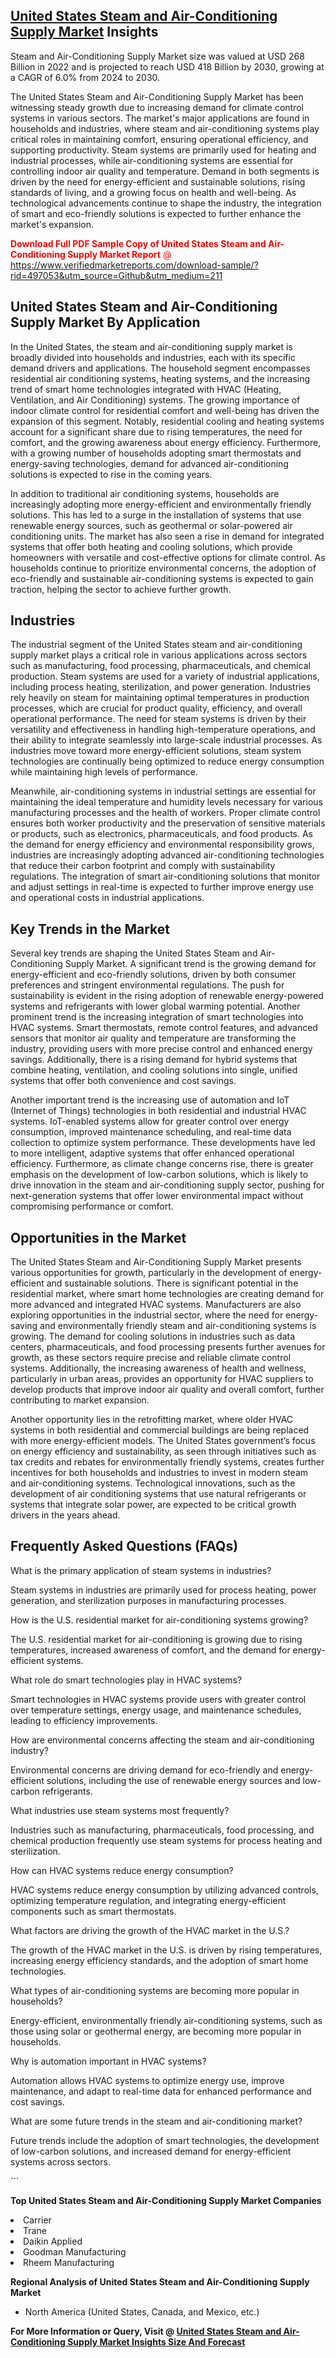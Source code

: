 <h2><a href="https://www.verifiedmarketreports.com/download-sample/?rid=497053&amp;utm_source=Github&amp;utm_medium=211" target="_blank">United States Steam and Air-Conditioning Supply Market</a> Insights</h2><p>Steam and Air-Conditioning Supply Market size was valued at USD 268 Billion in 2022 and is projected to reach USD 418 Billion by 2030, growing at a CAGR of 6.0% from 2024 to 2030.</p><p><p>The United States Steam and Air-Conditioning Supply Market has been witnessing steady growth due to increasing demand for climate control systems in various sectors. The market's major applications are found in households and industries, where steam and air-conditioning systems play critical roles in maintaining comfort, ensuring operational efficiency, and supporting productivity. Steam systems are primarily used for heating and industrial processes, while air-conditioning systems are essential for controlling indoor air quality and temperature. Demand in both segments is driven by the need for energy-efficient and sustainable solutions, rising standards of living, and a growing focus on health and well-being. As technological advancements continue to shape the industry, the integration of smart and eco-friendly solutions is expected to further enhance the market's expansion. <p><span class=""><span style="color: #ff0000;"><strong>Download Full PDF Sample Copy of United States Steam and Air-Conditioning Supply Market Report</strong> @ </span><a href="https://www.verifiedmarketreports.com/download-sample/?rid=497053&amp;utm_source=Github&amp;utm_medium=211" target="_blank">https://www.verifiedmarketreports.com/download-sample/?rid=497053&amp;utm_source=Github&amp;utm_medium=211</a></span></p></p><h2>United States Steam and Air-Conditioning Supply Market By Application</h2><p>In the United States, the steam and air-conditioning supply market is broadly divided into households and industries, each with its specific demand drivers and applications. The household segment encompasses residential air conditioning systems, heating systems, and the increasing trend of smart home technologies integrated with HVAC (Heating, Ventilation, and Air Conditioning) systems. The growing importance of indoor climate control for residential comfort and well-being has driven the expansion of this segment. Notably, residential cooling and heating systems account for a significant share due to rising temperatures, the need for comfort, and the growing awareness about energy efficiency. Furthermore, with a growing number of households adopting smart thermostats and energy-saving technologies, demand for advanced air-conditioning solutions is expected to rise in the coming years. <p>In addition to traditional air conditioning systems, households are increasingly adopting more energy-efficient and environmentally friendly solutions. This has led to a surge in the installation of systems that use renewable energy sources, such as geothermal or solar-powered air conditioning units. The market has also seen a rise in demand for integrated systems that offer both heating and cooling solutions, which provide homeowners with versatile and cost-effective options for climate control. As households continue to prioritize environmental concerns, the adoption of eco-friendly and sustainable air-conditioning systems is expected to gain traction, helping the sector to achieve further growth. <h2>Industries</h2><p>The industrial segment of the United States steam and air-conditioning supply market plays a critical role in various applications across sectors such as manufacturing, food processing, pharmaceuticals, and chemical production. Steam systems are used for a variety of industrial applications, including process heating, sterilization, and power generation. Industries rely heavily on steam for maintaining optimal temperatures in production processes, which are crucial for product quality, efficiency, and overall operational performance. The need for steam systems is driven by their versatility and effectiveness in handling high-temperature operations, and their ability to integrate seamlessly into large-scale industrial processes. As industries move toward more energy-efficient solutions, steam system technologies are continually being optimized to reduce energy consumption while maintaining high levels of performance.<p>Meanwhile, air-conditioning systems in industrial settings are essential for maintaining the ideal temperature and humidity levels necessary for various manufacturing processes and the health of workers. Proper climate control ensures both worker productivity and the preservation of sensitive materials or products, such as electronics, pharmaceuticals, and food products. As the demand for energy efficiency and environmental responsibility grows, industries are increasingly adopting advanced air-conditioning technologies that reduce their carbon footprint and comply with sustainability regulations. The integration of smart air-conditioning solutions that monitor and adjust settings in real-time is expected to further improve energy use and operational costs in industrial applications. <h2>Key Trends in the Market</h2><p>Several key trends are shaping the United States Steam and Air-Conditioning Supply Market. A significant trend is the growing demand for energy-efficient and eco-friendly solutions, driven by both consumer preferences and stringent environmental regulations. The push for sustainability is evident in the rising adoption of renewable energy-powered systems and refrigerants with lower global warming potential. Another prominent trend is the increasing integration of smart technologies into HVAC systems. Smart thermostats, remote control features, and advanced sensors that monitor air quality and temperature are transforming the industry, providing users with more precise control and enhanced energy savings. Additionally, there is a rising demand for hybrid systems that combine heating, ventilation, and cooling solutions into single, unified systems that offer both convenience and cost savings.<p>Another important trend is the increasing use of automation and IoT (Internet of Things) technologies in both residential and industrial HVAC systems. IoT-enabled systems allow for greater control over energy consumption, improved maintenance scheduling, and real-time data collection to optimize system performance. These developments have led to more intelligent, adaptive systems that offer enhanced operational efficiency. Furthermore, as climate change concerns rise, there is greater emphasis on the development of low-carbon solutions, which is likely to drive innovation in the steam and air-conditioning supply sector, pushing for next-generation systems that offer lower environmental impact without compromising performance or comfort. <h2>Opportunities in the Market</h2><p>The United States Steam and Air-Conditioning Supply Market presents various opportunities for growth, particularly in the development of energy-efficient and sustainable solutions. There is significant potential in the residential market, where smart home technologies are creating demand for more advanced and integrated HVAC systems. Manufacturers are also exploring opportunities in the industrial sector, where the need for energy-saving and environmentally friendly steam and air-conditioning systems is growing. The demand for cooling solutions in industries such as data centers, pharmaceuticals, and food processing presents further avenues for growth, as these sectors require precise and reliable climate control systems. Additionally, the increasing awareness of health and wellness, particularly in urban areas, provides an opportunity for HVAC suppliers to develop products that improve indoor air quality and overall comfort, further contributing to market expansion.<p>Another opportunity lies in the retrofitting market, where older HVAC systems in both residential and commercial buildings are being replaced with more energy-efficient models. The United States government’s focus on energy efficiency and sustainability, as seen through initiatives such as tax credits and rebates for environmentally friendly systems, creates further incentives for both households and industries to invest in modern steam and air-conditioning systems. Technological innovations, such as the development of air conditioning systems that use natural refrigerants or systems that integrate solar power, are expected to be critical growth drivers in the years ahead. <h2>Frequently Asked Questions (FAQs)</h2><p>What is the primary application of steam systems in industries?</p><p>Steam systems in industries are primarily used for process heating, power generation, and sterilization purposes in manufacturing processes.</p><p>How is the U.S. residential market for air-conditioning systems growing?</p><p>The U.S. residential market for air-conditioning is growing due to rising temperatures, increased awareness of comfort, and the demand for energy-efficient systems.</p><p>What role do smart technologies play in HVAC systems?</p><p>Smart technologies in HVAC systems provide users with greater control over temperature settings, energy usage, and maintenance schedules, leading to efficiency improvements.</p><p>How are environmental concerns affecting the steam and air-conditioning industry?</p><p>Environmental concerns are driving demand for eco-friendly and energy-efficient solutions, including the use of renewable energy sources and low-carbon refrigerants.</p><p>What industries use steam systems most frequently?</p><p>Industries such as manufacturing, pharmaceuticals, food processing, and chemical production frequently use steam systems for process heating and sterilization.</p><p>How can HVAC systems reduce energy consumption?</p><p>HVAC systems reduce energy consumption by utilizing advanced controls, optimizing temperature regulation, and integrating energy-efficient components such as smart thermostats.</p><p>What factors are driving the growth of the HVAC market in the U.S.?</p><p>The growth of the HVAC market in the U.S. is driven by rising temperatures, increasing energy efficiency standards, and the adoption of smart home technologies.</p><p>What types of air-conditioning systems are becoming more popular in households?</p><p>Energy-efficient, environmentally friendly air-conditioning systems, such as those using solar or geothermal energy, are becoming more popular in households.</p><p>Why is automation important in HVAC systems?</p><p>Automation allows HVAC systems to optimize energy use, improve maintenance, and adapt to real-time data for enhanced performance and cost savings.</p><p>What are some future trends in the steam and air-conditioning market?</p><p>Future trends include the adoption of smart technologies, the development of low-carbon solutions, and increased demand for energy-efficient systems across sectors.</p>```</p><p><strong>Top United States Steam and Air-Conditioning Supply Market Companies</strong></p><div data-test-id=""><p><li>Carrier</li><li> Trane</li><li> Daikin Applied</li><li> Goodman Manufacturing</li><li> Rheem Manufacturing</li></p><div><strong>Regional Analysis of&nbsp;United States Steam and Air-Conditioning Supply Market</strong></div><ul><li dir="ltr"><p dir="ltr">North America&nbsp;(United States, Canada, and Mexico, etc.)</p></li></ul><p><strong>For More Information or Query, Visit @&nbsp;</strong><strong><a href="https://www.verifiedmarketreports.com/product/steam-and-air-conditioning-supply-market-szie-and-forecast/?utm_source=Github&amp;utm_medium=211" target="_blank">United States Steam and Air-Conditioning Supply Market Insights Size And Forecast</a></strong></p></div>
